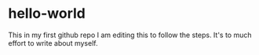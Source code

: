 # hello-world
This in my first github repo
I am editing this to follow the steps. It's to much effort to write about myself.
